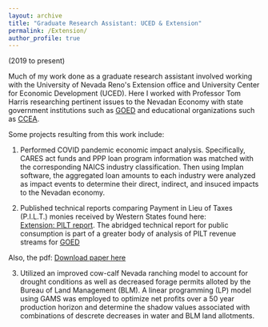 ```yaml
---
layout: archive
title: "Graduate Research Assistant: UCED & Extension"
permalink: /Extension/
author_profile: true
---
```


(2019 to present)

Much of my work done as a graduate research assistant involved working with the University of Nevada Reno's Extension office and University Center for Economic Development (UCED). Here I worked with Professor Tom Harris researching pertinent issues to the Nevadan Economy with state government institutions such as [GOED](https://goed.nv.gov/) and educational organizations such as [CCEA](https://new.ccea-nv.org/). 

Some projects resulting from this work include:

1) Performed COVID pandemic economic impact analysis.  Specifically, CARES act funds and PPP loan program information was matched with the corresponding NAICS industry classification. Then using Implan software, the aggregated loan amounts to each industry were analyzed as impact events to determine their direct, indirect, and insuced impacts to the Nevadan economy.
   

2) Published technical reports comparing Payment in Lieu of Taxes (P.I.L.T.) monies received by Western States found here:  
[Extension: PILT report](https://extension.unr.edu/publication.aspx?PubID=4569). The abridged technical report for public consumption is part of a greater body of analysis of PILT revenue streams for [GOED](https://goed.nv.gov/)


Also, the pdf: [Download paper here](http://rchicola.github.io/files/PILT_2020_UNR_published.pdf)     

3) Utilized an improved cow-calf Nevada ranching model to account for drought conditions as well as decreased forage permits alloted by the Bureau of Land Management (BLM).  A linear programming (LP) model using GAMS was employed to optimize net profits over a 50 year production horizon and determine the shadow values associated with combinations of descrete decreases in water and BLM land allotments.



